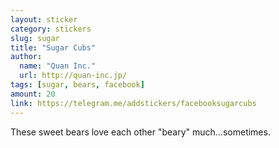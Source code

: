 ```yaml
---
layout: sticker
category: stickers
slug: sugar
title: "Sugar Cubs"
author:
  name: "Quan Inc."
  url: http://quan-inc.jp/
tags: [sugar, bears, facebook]
amount: 20
link: https://telegram.me/addstickers/facebooksugarcubs
---
```


These sweet bears love each other "beary" much…sometimes.
